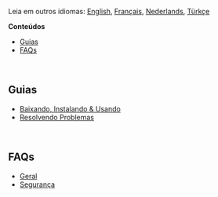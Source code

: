 Leia em outros idiomas: [English](readme.md), [Français](readmefr.md), [Nederlands](readmenl.md), [Türkçe](READMEtr.md)

**Conteúdos**

- [Guias](#guias)
- [FAQs](#faqs)
<!-- - [FAQs](#faqs)
- [Outras Listas](#outras-listas) -->

<br>

## Guias

- [Baixando, Instalando & Usando](https://github.com/Anarios/return-youtube-dislike/wiki/Downloading,-Installing-&-Using)
- [Resolvendo Problemas](https://github.com/Anarios/return-youtube-dislike/wiki/Troubleshooting-Guide)
<!-- - [FAQ](FAQpt-br.md)
- [Quando & Como Reportar Bugs](Guide__Bug_Reportingpt-br.md)
- [Contribuindo](https://github.com/Anarios/return-youtube-dislike/blob/main/CONTRIBUTINGpt-br.md) -->
<!-- - [Como atualizar a wiki](/) -->

<br>

## FAQs

- [Geral](https://github.com/Anarios/return-youtube-dislike/blob/main/Docs/FAQpt-br.md)
- [Segurança](https://github.com/Anarios/return-youtube-dislike/blob/main/Docs/SECURITY-FAQpt-br.md)

<!-- - [Privacidade](FAQ_Privacypt-br.md)
- [Técnico](FAQ_Technicalpt-br.md)
- [Criadores](FAQ_Creatorspt-br.md)

<br>

## Outras Listas

- [Problemas Comuns](Common_Problemspt-br.md)
- [Perguntas Repetidas](Repeated_Questionspt-br.md)
- [Solicitações de Recursos Repetidas](Repeated_Feature_requestspt-br.md)
- [Issues Repetidas](Repeated_Issuespt-br.md)
